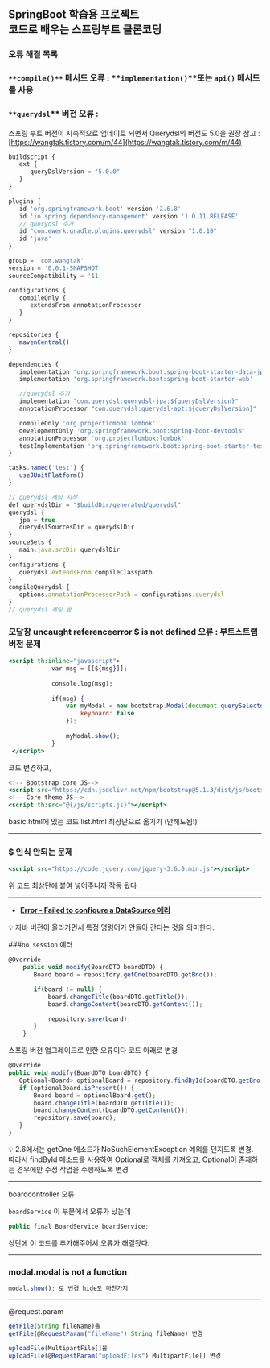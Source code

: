 ## SpringBoot 학습용 프로젝트<br>코드로 배우는 스프링부트 클론코딩
### 오류 해결 목록

### `**compile()**` 메서드 오류 : **`implementation()`**또는 **`api()`** 메서드를 사용

### `**querydsl`** 버전 오류 :

스프링 부트 버전이 지속적으로 업데이트 되면서 Querydsl의 버전도 5.0을 권장
참고 : [https://wangtak.tistory.com/m/44](https://wangtak.tistory.com/m/44)

```jsx
buildscript {
   ext {
      queryDslVersion = "5.0.0"
   }
}

plugins {
   id 'org.springframework.boot' version '2.6.8'
   id 'io.spring.dependency-management' version '1.0.11.RELEASE'
   // querydsl 추가
   id "com.ewerk.gradle.plugins.querydsl" version "1.0.10"
   id 'java'
}

group = 'com.wangtak'
version = '0.0.1-SNAPSHOT'
sourceCompatibility = '11'

configurations {
   compileOnly {
      extendsFrom annotationProcessor
   }
}

repositories {
   mavenCentral()
}

dependencies {
   implementation 'org.springframework.boot:spring-boot-starter-data-jpa'
   implementation 'org.springframework.boot:spring-boot-starter-web'

   //querydsl 추가
   implementation "com.querydsl:querydsl-jpa:${queryDslVersion}"
   annotationProcessor "com.querydsl:querydsl-apt:${queryDslVersion}"

   compileOnly 'org.projectlombok:lombok'
   developmentOnly 'org.springframework.boot:spring-boot-devtools'
   annotationProcessor 'org.projectlombok:lombok'
   testImplementation 'org.springframework.boot:spring-boot-starter-test'
}

tasks.named('test') {
   useJUnitPlatform()
}

// querydsl 세팅 시작
def querydslDir = "$buildDir/generated/querydsl"
querydsl {
   jpa = true
   querydslSourcesDir = querydslDir
}
sourceSets {
   main.java.srcDir querydslDir
}
configurations {
   querydsl.extendsFrom compileClasspath
}
compileQuerydsl {
   options.annotationProcessorPath = configurations.querydsl
}
// querydsl 세팅 끝
```

### 모달창 uncaught referenceerror $ is not defined 오류 : 부트스트랩 버전 문제

```jsx
<script th:inline="javascript">
            var msg = [[${msg}]];
        
            console.log(msg);
        
            if(msg) {
                var myModal = new bootstrap.Modal(document.querySelector('.modal'), {
                    keyboard: false
                });
        
                myModal.show();
            }
 </script>
```

코드 변경하고,

```jsx
<!-- Bootstrap core JS-->
<script src="https://cdn.jsdelivr.net/npm/bootstrap@5.1.3/dist/js/bootstrap.bundle.min.js"></script>
<!-- Core theme JS-->
<script th:src="@{/js/scripts.js}"></script>
```

basic.html에 있는 코드 list.html 최상단으로 옮기기 (안해도됨!)

---

### $ 인식 안되는 문제


```jsx
<script src="https://code.jquery.com/jquery-3.6.0.min.js"></script>
```

위 코드 최상단에 붙여 넣어주니까 작동 됬다

---

- ****[Error - Failed to configure a DataSource 에러](https://7942yongdae.tistory.com/128)****

<aside>
💡 자바 버전이 올라가면서 특정 명령어가 안돌아 간다는 것을 의미한다.

</aside>

###`no session` 에러

```jsx
@Override
    public void modify(BoardDTO boardDTO) {
       Board board = repository.getOne(boardDTO.getBno());

       if(board != null) {
           board.changeTitle(boardDTO.getTitle());
           board.changeContent(boardDTO.getContent());

           repository.save(board);
       }
    }
```

스프링 버전 업그레이드로 인한 오류이다 코드 아래로 변경

```jsx
@Override
public void modify(BoardDTO boardDTO) {
   Optional<Board> optionalBoard = repository.findById(boardDTO.getBno());
   if (optionalBoard.isPresent()) {
       Board board = optionalBoard.get();
       board.changeTitle(boardDTO.getTitle());
       board.changeContent(boardDTO.getContent());
       repository.save(board);
   }
}
```

<aside>
💡 2.6에서는 getOne 메소드가 NoSuchElementException 예외를 던지도록 변경. 따라서 findById 메소드를 사용하여 Optional로 객체를 가져오고, Optional이 존재하는 경우에만 수정 작업을 수행하도록 변경

</aside>

---

boardcontroller 오류

 `boardService` 이 부분에서 오류가 났는데

```jsx
public final BoardService boardService;
```

상단에 이 코드를 추가해주어서 오류가 해결됬다. 

---

### modal.modal is not a function

```jsx
modal.show(); 로 변경 hide도 마찬가지
```

---

@request.param

```jsx
getFile(String fileName)을 
getFile(@RequestParam("fileName") String fileName) 변경
```

```jsx
uploadFile(MultipartFile[]을
uploadFile(@RequestParam("uploadFiles") MultipartFile[] 변경
```
